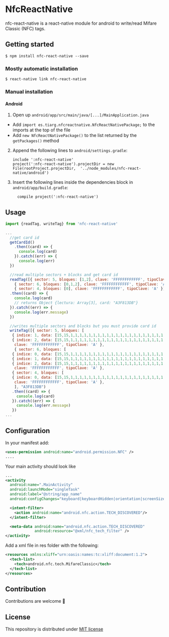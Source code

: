 # NfcReactNative

nfc-react-native is a react-native module for android to write/read Mifare Classic (NFC) tags.

## Getting started

`$ npm install nfc-react-native --save`

### Mostly automatic installation

`$ react-native link nfc-react-native`

### Manual installation

#### Android

1. Open up `android/app/src/main/java/[...]/MainApplication.java`
  - Add `import es.tiarg.nfcreactnative.NfcReactNativePackage;` to the imports at the top of the file
  - Add `new NfcReactNativePackage()` to the list returned by the `getPackages()` method
2. Append the following lines to `android/settings.gradle`:
    ```
    include ':nfc-react-native'
    project(':nfc-react-native').projectDir = new File(rootProject.projectDir,  '../node_modules/nfc-react-native/android')
    ```
3. Insert the following lines inside the dependencies block in `android/app/build.gradle`:
    ```
      compile project(':nfc-react-native')
    ```

## Usage
```javascript
import {readTag, writeTag} from 'nfc-react-native'

...
  //get card id
  getCardId()
    .then((card) => {
      console.log(card)
    }).catch((err) => {
      console.log(err)
  })    

  //read multiple sectors + blocks and get card id
  readTag([{ sector: 5, bloques: [1,2], clave: 'FFFFFFFFFFFF', tipoClave: 'A' },
    { sector: 6, bloques: [0,1,2], clave: 'FFFFFFFFFFFF', tipoClave: 'A' },
    { sector: 4, bloques: [0], clave: 'FFFFFFFFFFFF', tipoClave: 'A' }])
  .then((card) => {
    console.log(card)
    // returns Object {lectura: Array[3], card: "A3F813DB"}
  }).catch((err) => {
    console.log(err.message)
  })

  //writes multiple sectors and blocks but you must provide card id
  writeTag([{ sector: 5, bloques: [ 
   { indice: 1, data: [15,15,1,1,1,1,1,1,1,1,1,1,1,1,1,1,1,1,1,1,1,1,1,1,1,1,1,1,0,0,15,15] },
   { indice: 2, data: [15,15,1,1,1,1,1,1,1,1,1,1,1,1,1,1,1,1,1,1,1,1,1,1,1,1,1,1,0,0,15,15] } ],
    clave: 'FFFFFFFFFFFF', tipoClave: 'A' },
    { sector: 6, bloques: [ 
   { indice: 0, data: [15,15,1,1,1,1,1,1,1,1,1,1,1,1,1,1,1,1,1,1,1,1,1,1,1,1,1,1,0,0,15,15] },
   { indice: 1, data: [15,15,1,1,1,1,1,1,1,1,1,1,1,1,1,1,1,1,1,1,1,1,1,1,1,1,1,1,0,0,15,15] },
   { indice: 2, data: [15,15,1,1,1,1,1,1,1,1,1,1,1,1,1,1,1,1,1,1,1,1,1,1,1,1,1,1,0,0,15,15] } ],
    clave: 'FFFFFFFFFFFF', tipoClave: 'A' },
   { sector: 4, bloques: [ 
   { indice: 0, data: [15,15,1,1,1,1,1,1,1,1,1,1,1,1,1,1,1,1,1,1,1,1,1,1,1,1,1,1,0,0,15,15] } ],
    clave: 'FFFFFFFFFFFF', tipoClave: 'A' },
    ], "A3F813DB")
   .then((card) => {
     console.log(card)
   }).catch((err) => {
     console.log(err.message)
   })
...
```

## Configuration

In your manifest add:
```xml
<uses-permission android:name="android.permission.NFC" />
....
```
Your main activity should look like
```xml
...
<activity
  android:name=".MainActivity"
  android:launchMode="singleTask"
  android:label="@string/app_name"
  android:configChanges="keyboard|keyboardHidden|orientation|screenSize">

  <intent-filter>
    <action android:name="android.nfc.action.TECH_DISCOVERED"/>
  </intent-filter>

  <meta-data android:name="android.nfc.action.TECH_DISCOVERED"
             android:resource="@xml/nfc_tech_filter" />
</activity>
```

Add a xml file in res folder with the following:
```xml
<resources xmlns:xliff="urn:oasis:names:tc:xliff:document:1.2">
  <tech-list>
    <tech>android.nfc.tech.MifareClassic</tech>
  </tech-list>
</resources>
```

## Contribution
Contributions are welcome :raised_hands:

## License
This repository is distributed under [MIT license](https://github.com/Lube/nfc-react-native/blob/master/LICENSE) 
